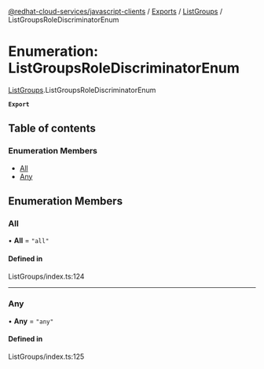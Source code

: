 [@redhat-cloud-services/javascript-clients](../README.md) / [Exports](../modules.md) / [ListGroups](../modules/ListGroups.md) / ListGroupsRoleDiscriminatorEnum

# Enumeration: ListGroupsRoleDiscriminatorEnum

[ListGroups](../modules/ListGroups.md).ListGroupsRoleDiscriminatorEnum

**`Export`**

## Table of contents

### Enumeration Members

- [All](ListGroups.ListGroupsRoleDiscriminatorEnum.md#all)
- [Any](ListGroups.ListGroupsRoleDiscriminatorEnum.md#any)

## Enumeration Members

### All

• **All** = ``"all"``

#### Defined in

ListGroups/index.ts:124

___

### Any

• **Any** = ``"any"``

#### Defined in

ListGroups/index.ts:125
